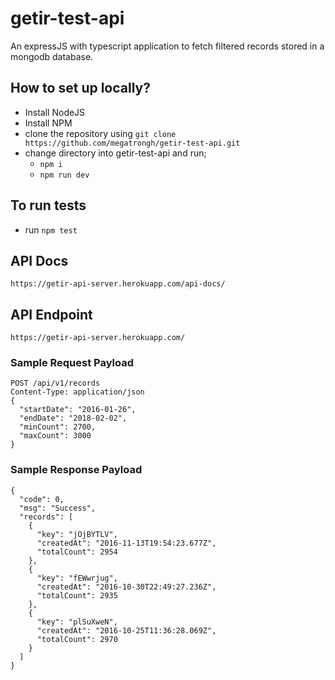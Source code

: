 # getir-test-api

An expressJS with typescript application to fetch filtered records stored in a mongodb database. 

## How to set up locally?

- Install NodeJS
- Install NPM
- clone the repository using `git clone https://github.com/megatrongh/getir-test-api.git`
- change directory into getir-test-api and run;
  - `npm i`
  - `npm run dev`

## To run tests

- run `npm test`

## API Docs
`https://getir-api-server.herokuapp.com/api-docs/`

## API Endpoint
`https://getir-api-server.herokuapp.com/`


### Sample Request Payload
```
POST /api/v1/records
Content-Type: application/json
{
  "startDate": "2016-01-26",
  "endDate": "2018-02-02",
  "minCount": 2700,
  "maxCount": 3000
}
```
### Sample Response Payload
```
{
  "code": 0,
  "msg": "Success",
  "records": [
    {
      "key": "jOjBYTLV",
      "createdAt": "2016-11-13T19:54:23.677Z",
      "totalCount": 2954
    },
    {
      "key": "fEWwrjug",
      "createdAt": "2016-10-30T22:49:27.236Z",
      "totalCount": 2935
    },
    {
      "key": "plSuXweN",
      "createdAt": "2016-10-25T11:36:28.069Z",
      "totalCount": 2970
    }
  ]
}
